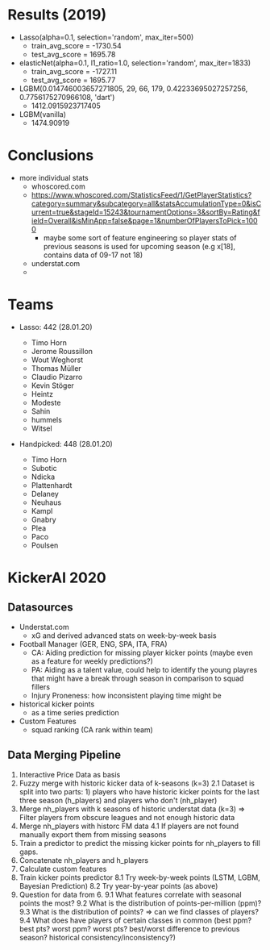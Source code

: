 # Results (2019)
* Lasso(alpha=0.1, selection='random', max_iter=500)
	* train_avg_score = -1730.54
	* test_avg_score = 1695.78
* elasticNet(alpha=0.1, l1_ratio=1.0, selection='random', max_iter=1833)
	* train_avg_score = -1727.11
	* test_avg_score = 1695.77
* LGBM(0.014746003657271805, 29, 66, 179, 0.42233695027257256, 0.7756175270966108, 'dart')
	* 1412.0915923717405
* LGBM(vanilla)
	* 1474.90919
# Conclusions
* more individual stats
	* whoscored.com
	* https://www.whoscored.com/StatisticsFeed/1/GetPlayerStatistics?category=summary&subcategory=all&statsAccumulationType=0&isCurrent=true&stageId=15243&tournamentOptions=3&sortBy=Rating&field=Overall&isMinApp=false&page=1&numberOfPlayersToPick=1000
		* maybe some sort of feature engineering so player stats of previous seasons is used for upcoming season (e.g x[18], contains data of 09-17 not 18)
	* understat.com
	* 

# Teams
* Lasso: 442 (28.01.20)
	* Timo Horn
	* Jerome Roussillon
	* Wout Weghorst
	* Thomas Müller
	* Claudio Pizarro
	* Kevin Stöger
	* Heintz
	* Modeste
	* Sahin
	* hummels
	* Witsel 

* Handpicked: 448 (28.01.20)
	* Timo Horn
	* Subotic
	* Ndicka
	* Plattenhardt
	* Delaney
	* Neuhaus
	* Kampl
	* Gnabry
	* Plea
	* Paco
	* Poulsen

# KickerAI 2020
## Datasources
* Understat.com
	* xG and derived advanced stats on week-by-week basis
* Football Manager (GER, ENG, SPA, ITA, FRA)
	* CA: Aiding prediction for missing player kicker points (maybe even as a feature for weekly predictions?)
	* PA: Aiding as a talent value, could help to identify the young playres that might have a break through season in comparison to squad fillers
	* Injury Proneness: how inconsistent playing time might be
* historical kicker points
	* as a time series prediction
* Custom Features
	* squad ranking (CA rank within team)

## Data Merging Pipeline
1. Interactive Price Data as basis
2. Fuzzy merge with historic kicker data of k-seasons (k=3)
	2.1 Dataset is split into two parts: 1) players who have historic kicker points for the last three season (h_players) and players who don't (nh_player)
3. Merge nh_players with k seasons of historic understat data (k=3) => Filter players from obscure leagues and not enough historic data
4. Merge nh_players with historc FM data
	4.1 If players are not found manually export them from missing seasons
5. Train a predictor to predict the missing kicker points for nh_players to fill gaps.
6. Concatenate nh_players and h_players
7. Calculate custom features
8. Train kicker points predictor
	8.1 Try week-by-week points (LSTM, LGBM, Bayesian Prediction)
	8.2 Try year-by-year points (as above)
9. Question for data from 6.
	9.1 What features correlate with seasonal points the most?
	9.2 What is the distribution of points-per-million (ppm)?
	9.3 What is the distribution of points? => can we find classes of players?
	9.4 What does have players of certain classes in common (best ppm? best pts? worst ppm? worst pts? best/worst difference to previous season? historical consistency/inconsistency?)

